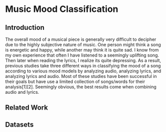 # Music Mood Classification

## Introduction
The overall mood of a musical piece is generally very difficult to decipher due to the highly subjective nature of music. One person might think a song is energetic and happy, while another may think it is quite sad. I know from my own experience that often I have listened to a seemingly uplifting song. Then later when reading the lyrics, I realize its quite depressing. As a result, previous studies take three different ways in classifying the mood of a song according to various mood models by analyzing audio, analyzing lyrics, and analyzing lyrics and audio. Most of these studies have been successful in their goals but have use a limited collection of songs/words for their analysis[1][2]. Seemingly obvious, the best results come when combining audio and lyrics.

## Related Work

## Datasets

## 